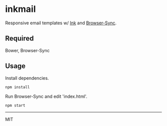 # inkmail

Responsive email templates w/ [Ink](http://zurb.com/ink/) and [Browser-Sync](http://browsersync.io/).

## Required

Bower, Browser-Sync

## Usage

Install dependencies.

	npm install

Run Browser-Sync and edit 'index.html'.

	npm start

---

MIT